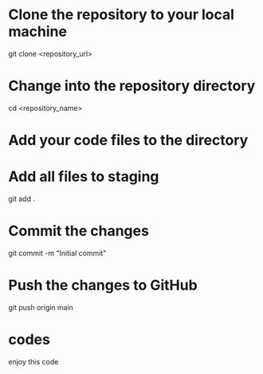 # Clone the repository to your local machine
git clone <repository_url>

# Change into the repository directory
cd <repository_name>

# Add your code files to the directory

# Add all files to staging
git add .

# Commit the changes
git commit -m "Initial commit"

# Push the changes to GitHub
git push origin main
# codes
enjoy this code
